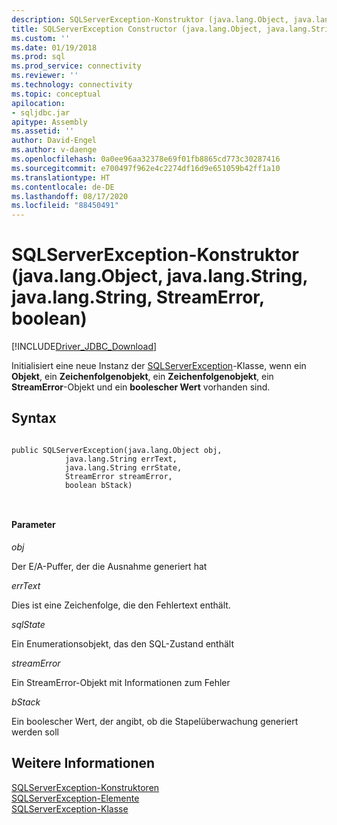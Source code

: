 ```yaml
---
description: SQLServerException-Konstruktor (java.lang.Object, java.lang.String, java.lang.String, StreamError, boolean)
title: SQLServerException Constructor (java.lang.Object, java.lang.String, java.lang.String, StreamError, boolean) | Microsoft-Dokumentation
ms.custom: ''
ms.date: 01/19/2018
ms.prod: sql
ms.prod_service: connectivity
ms.reviewer: ''
ms.technology: connectivity
ms.topic: conceptual
apilocation:
- sqljdbc.jar
apitype: Assembly
ms.assetid: ''
author: David-Engel
ms.author: v-daenge
ms.openlocfilehash: 0a0ee96aa32378e69f01fb8865cd773c30287416
ms.sourcegitcommit: e700497f962e4c2274df16d9e651059b42ff1a10
ms.translationtype: HT
ms.contentlocale: de-DE
ms.lasthandoff: 08/17/2020
ms.locfileid: "88450491"
---
```

# <a name="sqlserverexception-constructor-javalangobject-javalangstring-javalangstring-streamerror-boolean"></a>SQLServerException-Konstruktor (java.lang.Object, java.lang.String, java.lang.String, StreamError, boolean)
[!INCLUDE[Driver_JDBC_Download](../../../includes/driver_jdbc_download.md)]

  Initialisiert eine neue Instanz der [SQLServerException](../../../connect/jdbc/reference/sqlserverexception-class.md)-Klasse, wenn ein **Objekt**, ein **Zeichenfolgenobjekt**, ein **Zeichenfolgenobjekt**, ein **StreamError**-Objekt und ein **boolescher Wert** vorhanden sind.

## <a name="syntax"></a>Syntax  
  
```  

public SQLServerException(java.lang.Object obj,
            java.lang.String errText,
            java.lang.String errState,
            StreamError streamError,
            boolean bStack)

            
```  
  
#### <a name="parameters"></a>Parameter  
 *obj*  
  
 Der E/A-Puffer, der die Ausnahme generiert hat

 *errText*  
  
 Dies ist eine Zeichenfolge, die den Fehlertext enthält.
  
 *sqlState*  
  
 Ein Enumerationsobjekt, das den SQL-Zustand enthält
 
 *streamError*  
  
 Ein StreamError-Objekt mit Informationen zum Fehler
 
 *bStack*  
  
 Ein boolescher Wert, der angibt, ob die Stapelüberwachung generiert werden soll
  
## <a name="see-also"></a>Weitere Informationen  
 [SQLServerException-Konstruktoren](../../../connect/jdbc/reference/sqlserverexception-constructors.md)   
 [SQLServerException-Elemente](../../../connect/jdbc/reference/sqlserverexception-members.md)   
 [SQLServerException-Klasse](../../../connect/jdbc/reference/sqlserverexception-class.md)  
  
  
